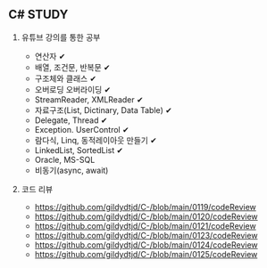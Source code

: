 <h2>C# STUDY</h2>

1. 유튜브 강의를 통한 공부
   - 연산자 ✔
   - 배열, 조건문, 반복문  ✔
   - 구조체와 클래스 ✔
   - 오버로딩 오버라이딩 ✔
   - StreamReader, XMLReader ✔
   - 자료구조(List, Dictinary, Data Table) ✔
   - Delegate, Thread ✔
   - Exception. UserControl ✔
   - 람다식, Linq, 동적레이아웃 만들기 ✔
   - LinkedList, SortedList ✔
   - Oracle, MS-SQL
   - 비동기(async, await)

2. 코드 리뷰
   - https://github.com/gildydtjd/C-/blob/main/0119/codeReview
   - https://github.com/gildydtjd/C-/blob/main/0120/codeReview
   - https://github.com/gildydtjd/C-/blob/main/0121/codeReview
   - https://github.com/gildydtjd/C-/blob/main/0123/codeReview
   - https://github.com/gildydtjd/C-/blob/main/0124/codeReview
   - https://github.com/gildydtjd/C-/blob/main/0125/codeReview
